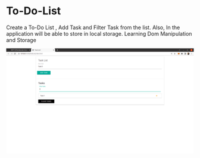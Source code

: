 # To-Do-List
Create a To-Do List , Add Task and Filter Task from the list. Also, In the application will be able to store in local storage.
Learning Dom Manipulation and Storage

![alt text](https://github.com/19IT117/To-Do-List/blob/main/To-Do-List.png)
